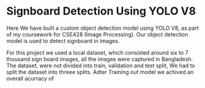 # Signboard Detection Using YOLO V8
 Here We have built a custom object detection model using YOLO V8, as part of my coursework for CSE428 (Image Processing). Our object detection model is used to detect signboard in images.

For this project we used a local dataset, which consisted around six to 7 thousand sign board images, all the images were captured in Bangladesh. The dataset, were not divided into train, validation and test split, We had to split the dataset into threee splits. Adter Training out model we achived an overall acurracy of 
